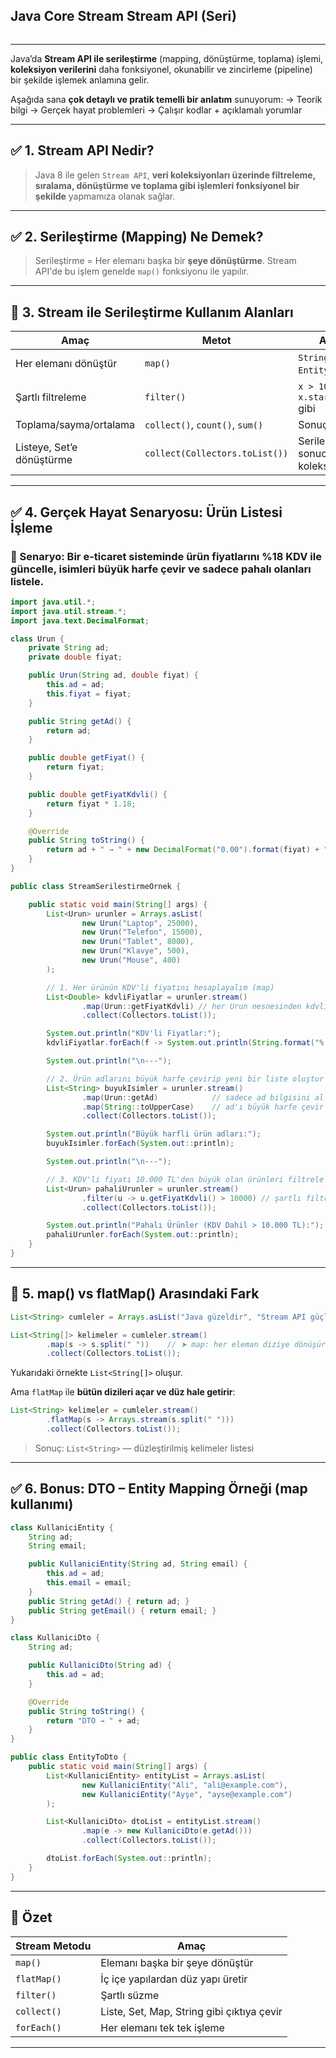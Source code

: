 ## Java Core Stream Stream API  (Seri)
```sh 

```
---


Java’da **Stream API ile serileştirme** (mapping, dönüştürme, toplama) işlemi, **koleksiyon verilerini** daha fonksiyonel, okunabilir ve zincirleme (pipeline) bir şekilde işlemek anlamına gelir.

Aşağıda sana **çok detaylı ve pratik temelli bir anlatım** sunuyorum:
→ Teorik bilgi
→ Gerçek hayat problemleri
→ Çalışır kodlar + açıklamalı yorumlar

---

## ✅ 1. Stream API Nedir?

> Java 8 ile gelen `Stream API`, **veri koleksiyonları üzerinde filtreleme, sıralama, dönüştürme ve toplama gibi işlemleri fonksiyonel bir şekilde** yapmamıza olanak sağlar.

---

## ✅ 2. Serileştirme (Mapping) Ne Demek?

> Serileştirme = Her elemanı başka bir **şeye dönüştürme**.
> Stream API'de bu işlem genelde `map()` fonksiyonu ile yapılır.

---

## 📌 3. Stream ile Serileştirme Kullanım Alanları

| Amaç                      | Metot                           | Açıklama                               |
| ------------------------- | ------------------------------- | -------------------------------------- |
| Her elemanı dönüştür      | `map()`                         | `String → Integer`, `Entity → DTO` vb. |
| Şartlı filtreleme         | `filter()`                      | `x > 10`, `x.startsWith("A")` gibi     |
| Toplama/sayma/ortalama    | `collect()`, `count()`, `sum()` | Sonuç üretimi                          |
| Listeye, Set’e dönüştürme | `collect(Collectors.toList())`  | Serileştirme sonucu yeni koleksiyon    |

---

## ✅ 4. Gerçek Hayat Senaryosu: Ürün Listesi İşleme

### 📌 Senaryo: Bir e-ticaret sisteminde ürün fiyatlarını %18 KDV ile güncelle, isimleri büyük harfe çevir ve sadece pahalı olanları listele.

```java
import java.util.*;
import java.util.stream.*;
import java.text.DecimalFormat;

class Urun {
    private String ad;
    private double fiyat;

    public Urun(String ad, double fiyat) {
        this.ad = ad;
        this.fiyat = fiyat;
    }

    public String getAd() {
        return ad;
    }

    public double getFiyat() {
        return fiyat;
    }

    public double getFiyatKdvli() {
        return fiyat * 1.18;
    }

    @Override
    public String toString() {
        return ad + " → " + new DecimalFormat("0.00").format(fiyat) + " TL";
    }
}

public class StreamSerilestirmeOrnek {

    public static void main(String[] args) {
        List<Urun> urunler = Arrays.asList(
                new Urun("Laptop", 25000),
                new Urun("Telefon", 15000),
                new Urun("Tablet", 8000),
                new Urun("Klavye", 500),
                new Urun("Mouse", 400)
        );

        // 1. Her ürünün KDV'li fiyatını hesaplayalım (map)
        List<Double> kdvliFiyatlar = urunler.stream()
                .map(Urun::getFiyatKdvli) // her Urun nesnesinden kdvli fiyat alınıyor
                .collect(Collectors.toList());

        System.out.println("KDV'li Fiyatlar:");
        kdvliFiyatlar.forEach(f -> System.out.println(String.format("%.2f TL", f)));

        System.out.println("\n---");

        // 2. Ürün adlarını büyük harfe çevirip yeni bir liste oluştur (map)
        List<String> buyukIsimler = urunler.stream()
                .map(Urun::getAd)            // sadece ad bilgisini al
                .map(String::toUpperCase)    // ad'ı büyük harfe çevir
                .collect(Collectors.toList());

        System.out.println("Büyük harfli ürün adları:");
        buyukIsimler.forEach(System.out::println);

        System.out.println("\n---");

        // 3. KDV'li fiyatı 10.000 TL'den büyük olan ürünleri filtrele
        List<Urun> pahaliUrunler = urunler.stream()
                .filter(u -> u.getFiyatKdvli() > 10000) // şartlı filtreleme
                .collect(Collectors.toList());

        System.out.println("Pahalı Ürünler (KDV Dahil > 10.000 TL):");
        pahaliUrunler.forEach(System.out::println);
    }
}
```

---

## 📌 5. map() vs flatMap() Arasındaki Fark

```java
List<String> cumleler = Arrays.asList("Java güzeldir", "Stream API güçlüdür");

List<String[]> kelimeler = cumleler.stream()
        .map(s -> s.split(" "))    // ➤ map: her eleman diziye dönüşür
        .collect(Collectors.toList());
```

Yukarıdaki örnekte `List<String[]>` oluşur.

Ama `flatMap` ile **bütün dizileri açar ve düz hale getirir**:

```java
List<String> kelimeler = cumleler.stream()
        .flatMap(s -> Arrays.stream(s.split(" ")))
        .collect(Collectors.toList());
```

> Sonuç: `List<String>` — düzleştirilmiş kelimeler listesi

---

## ✅ 6. Bonus: DTO – Entity Mapping Örneği (map kullanımı)

```java
class KullaniciEntity {
    String ad;
    String email;

    public KullaniciEntity(String ad, String email) {
        this.ad = ad;
        this.email = email;
    }
    public String getAd() { return ad; }
    public String getEmail() { return email; }
}

class KullaniciDto {
    String ad;

    public KullaniciDto(String ad) {
        this.ad = ad;
    }

    @Override
    public String toString() {
        return "DTO → " + ad;
    }
}

public class EntityToDto {
    public static void main(String[] args) {
        List<KullaniciEntity> entityList = Arrays.asList(
                new KullaniciEntity("Ali", "ali@example.com"),
                new KullaniciEntity("Ayşe", "ayse@example.com")
        );

        List<KullaniciDto> dtoList = entityList.stream()
                .map(e -> new KullaniciDto(e.getAd()))
                .collect(Collectors.toList());

        dtoList.forEach(System.out::println);
    }
}
```

---

## 🎯 Özet

| Stream Metodu | Amaç                                       |
| ------------- | ------------------------------------------ |
| `map()`       | Elemanı başka bir şeye dönüştür            |
| `flatMap()`   | İç içe yapılardan düz yapı üretir          |
| `filter()`    | Şartlı süzme                               |
| `collect()`   | Liste, Set, Map, String gibi çıktıya çevir |
| `forEach()`   | Her elemanı tek tek işleme                 |

---
